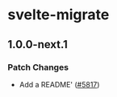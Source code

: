 # svelte-migrate

## 1.0.0-next.1

### Patch Changes

- Add a README' ([#5817](https://github.com/sveltejs/kit/pull/5817))
